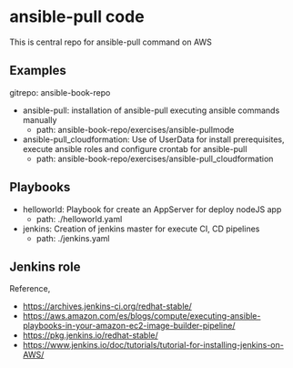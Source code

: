 # ansible-pull code
This is central repo for ansible-pull command on AWS

## Examples
gitrepo: ansible-book-repo

- ansible-pull: installation of ansible-pull executing ansible commands manually
  - path: ansible-book-repo/exercises/ansible-pullmode
- ansible-pull_cloudformation: Use of UserData for install prerequisites, execute ansible roles and configure crontab for ansible-pull
  - path: ansible-book-repo/exercises/ansible-pull_cloudformation

## Playbooks
- helloworld: Playbook for create an AppServer for deploy nodeJS app
  - path: ./helloworld.yaml
- jenkins: Creation of jenkins master for execute CI, CD pipelines
  - path: ./jenkins.yaml

## Jenkins role

Reference,
- https://archives.jenkins-ci.org/redhat-stable/
- https://aws.amazon.com/es/blogs/compute/executing-ansible-playbooks-in-your-amazon-ec2-image-builder-pipeline/
- https://pkg.jenkins.io/redhat-stable/
- https://www.jenkins.io/doc/tutorials/tutorial-for-installing-jenkins-on-AWS/
